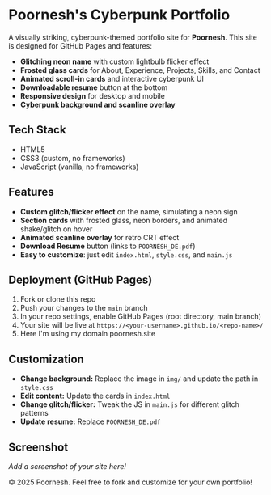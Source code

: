 # Poornesh's Cyberpunk Portfolio

A visually striking, cyberpunk-themed portfolio site for **Poornesh**. This site is designed for GitHub Pages and features:

- **Glitching neon name** with custom lightbulb flicker effect
- **Frosted glass cards** for About, Experience, Projects, Skills, and Contact
- **Animated scroll-in cards** and interactive cyberpunk UI
- **Downloadable resume** button at the bottom
- **Responsive design** for desktop and mobile
- **Cyberpunk background and scanline overlay**

## Tech Stack
- HTML5
- CSS3 (custom, no frameworks)
- JavaScript (vanilla, no frameworks)

## Features
- **Custom glitch/flicker effect** on the name, simulating a neon sign
- **Section cards** with frosted glass, neon borders, and animated shake/glitch on hover
- **Animated scanline overlay** for retro CRT effect
- **Download Resume** button (links to `POORNESH_DE.pdf`)
- **Easy to customize**: just edit `index.html`, `style.css`, and `main.js`

## Deployment (GitHub Pages)
1. Fork or clone this repo
2. Push your changes to the `main` branch
3. In your repo settings, enable GitHub Pages (root directory, main branch)
4. Your site will be live at `https://<your-username>.github.io/<repo-name>/`
5. Here I'm using my domain poornesh.site

## Customization
- **Change background:** Replace the image in `img/` and update the path in `style.css`
- **Edit content:** Update the cards in `index.html`
- **Change glitch/flicker:** Tweak the JS in `main.js` for different glitch patterns
- **Update resume:** Replace `POORNESH_DE.pdf`

## Screenshot
_Add a screenshot of your site here!_



© 2025 Poornesh. Feel free to fork and customize for your own portfolio!
